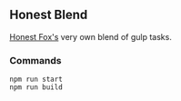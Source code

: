 ## Honest Blend

[Honest Fox's](https://honestfox.com.au) very own blend of gulp tasks.

### Commands

```
npm run start
npm run build
```